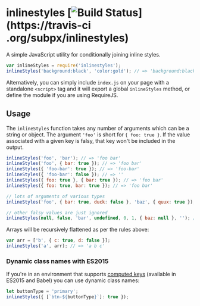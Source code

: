 inlinestyles [![Build Status](https://travis-ci.org/subpx/inlinestyles.svg?branch=master)](https://travis-ci
.org/subpx/inlinestyles)
============

A simple JavaScript utility for conditionally joining inline styles.

```js
var inlineStyles = require('inlinestyles');
inlineStyles('background:black', 'color:gold'); // => 'background:black;color:gold;'
```

Alternatively, you can simply include `index.js` on your page with a standalone `<script>` tag and it will export a 
global `inlineStyles` method, or define the module if you are using RequireJS.

## Usage

The `inlineStyles` function takes any number of arguments which can be a string or object.
The argument `'foo'` is short for `{ foo: true }`. If the value associated with a given key is falsy, that key won't be included in the output.

```js
inlineStyles('foo', 'bar'); // => 'foo bar'
inlineStyles('foo', { bar: true }); // => 'foo bar'
inlineStyles({ 'foo-bar': true }); // => 'foo-bar'
inlineStyles({ 'foo-bar': false }); // => ''
inlineStyles({ foo: true }, { bar: true }); // => 'foo bar'
inlineStyles({ foo: true, bar: true }); // => 'foo bar'

// lots of arguments of various types
inlineStyles('foo', { bar: true, duck: false }, 'baz', { quux: true }); // => 'foo bar baz quux'

// other falsy values are just ignored
inlineStyles(null, false, 'bar', undefined, 0, 1, { baz: null }, ''); // => 'bar 1'
```

Arrays will be recursively flattened as per the rules above:

```js
var arr = ['b', { c: true, d: false }];
inlineStyles('a', arr); // => 'a b c'
```

### Dynamic class names with ES2015

If you're in an environment that supports [computed keys](http://www.ecma-international.org/ecma-262/6.0/#sec-object-initializer) (available in ES2015 and Babel) you can use dynamic class names:

```js
let buttonType = 'primary';
inlineStyles({ [`btn-${buttonType}`]: true });
```
